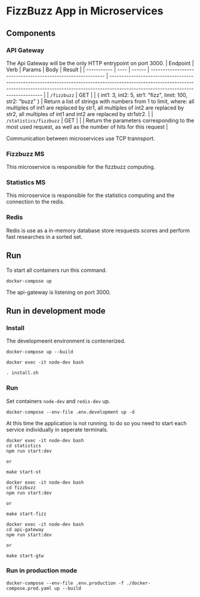 # FizzBuzz App in Microservices

## Components

### API Gateway

The Api Gateway will be the only HTTP entrypoint on port 3000.
| Endpoint | Verb | Params | Body | Result |
| ----------- | ---- | ------ | ----------------------------------------------------------- | -------------------------------------------------------------------------------------------------------------------------------------------------------------------------------------------------------------- |
| `/fizzbuzz` | GET | | { int1: 3, int2: 5, str1: "fizz", limit: 100, str2: "buzz" } | Return a list of strings with numbers from 1 to limit, where: all multiples of int1 are replaced by str1, all multiples of int2 are replaced by str2, all multiples of int1 and int2 are replaced by str1str2. |
| `/statistics/fizzbuzz` | GET | | | Return the parameters corresponding to the most used request, as well as the number of hits for this request |

Communication between microservices use TCP trannsport.

### Fizzbuzz MS

This microservice is responsible for the fizzbuzz computing.

### Statistics MS

This microservice is responsible for the statistics computing and the connection to the redis.

### Redis

Redis is use as a in-memory database store resquests scores and perform fast researches in a sorted set.

## Run

To start all containers run this command.

```
docker-compose up
```

The api-gateway is listening on port 3000.

## Run in development mode

### Install

The developmeent environment is contenerized.

```
docker-compose up --build
```

```
docker exec -it node-dev bash
```

```
. install.sh
```

### Run

Set containers `node-dev` and `redis-dev` up.

```
docker-compose --env-file .env.development up -d
```

At this time the application is not running. to do so you need to start each service individually in seperate terminals.

```
docker exec -it node-dev bash
cd statistics
npm run start:dev

or

make start-st
```

```
docker exec -it node-dev bash
cd fizzbuzz
npm run start:dev

or

make start-fizz
```

```
docker exec -it node-dev bash
cd api-gateway
npm run start:dev

or

make start-gtw
```

### Run in production mode

```
docker-compose --env-file .env.production -f ./docker-compose.prod.yaml up --build
```
